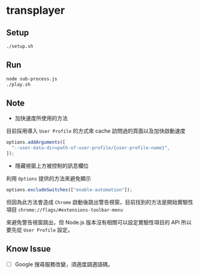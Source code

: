 # transplayer

## Setup

```sh
./setup.sh
```

## Run

```sh
node sub-process.js
./play.sh
```

## Note

- 加快速度所使用的方法

目前採用導入 `User Profile` 的方式來 cache 訪問過的頁面以及加快啟動速度

```js
options.addArguments([
  "--user-data-dir=path-of-user-profile/{user-profile-name}",
]);
```

- 隱藏視窗上方被控制的訊息欄位

利用 `Options` 提供的方法來避免顯示

```js
options.excludeSwitches(["enable-automation"]);
```

但因為此方法會造成 `Chrome` 啟動後跳出警告視窗，目前找到的方法是開始實驗性項目 `chrome://flags/#extensions-toolbar-menu`

來避免警告視窗跳出，但 Node.js 版本沒有相關可以設定實驗性項目的 API 所以要先從 `User Profile` 設定。

## Know Issue

- [ ] Google 搜尋服務改變，須適度調適語碼。

